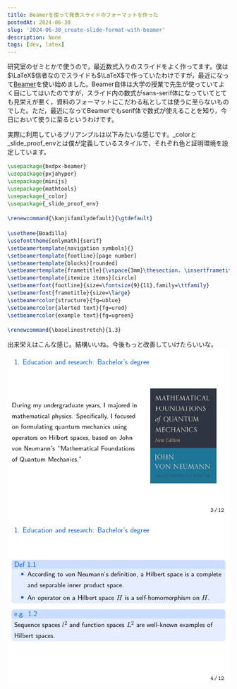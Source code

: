 ```yaml
---
title: Beamerを使って発表スライドのフォーマットを作った
postedAt: 2024-06-30
slug: '2024-06-30_create-slide-format-with-beamer'
description: None
tags: [dev, latex]
---
```


研究室のゼミとかで使うので，最近数式入りのスライドをよく作ってます。僕は$\LaTeX$信者なのでスライドも$\LaTeX$で作っていたわけですが，最近になって[Beamer](https://github.com/josephwright/beamer)を使い始めました。Beamer自体は大学の授業で先生が使っていてよく目にしてはいたのですが，スライド内の数式がsans-serif体になっていてとても見栄えが悪く，資料のフォーマットにこだわる私としては使うに至らないものでした。ただ，最近になってBeamerでもserif体で数式が使えることを知り，今日において使うに至るというわけです。

実際に利用しているプリアンプルは以下みたいな感じです。_colorと_slide_proof_envとは僕が定義しているスタイルで，それぞれ色と証明環境を設定しています。
```tex
\usepackage{bxdpx-beamer}
\usepackage{pxjahyper}
\usepackage{minijs}
\usepackage{mathtools}
\usepackage{_color}
\usepackage{_slide_proof_env}

\renewcommand{\kanjifamilydefault}{\gtdefault}

\usetheme{Boadilla}
\usefonttheme[onlymath]{serif}
\setbeamertemplate{navigation symbols}{}
\setbeamertemplate{footline}[page number]
\setbeamertemplate{blocks}[rounded]
\setbeamertemplate{frametitle}{\vspace{3mm}\thesection. \insertframetitle}
\setbeamertemplate{itemize items}[circle]
\setbeamerfont{footline}{size=\fontsize{9}{11},family=\ttfamily}
\setbeamerfont{frametitle}{size=\large}
\setbeamercolor{structure}{fg=ublue}
\setbeamercolor{alerted text}{fg=ured}
\setbeamercolor{example text}{fg=ugreen}

\renewcommand{\baselinestretch}{1.3}
```

出来栄えはこんな感じ。結構いいね。今後もっと改善していけたらいいな。
![beamer-sample-1](beamer-sample1.jpg "Beamerのサンプル画像1")
![beamer-sample-1](beamer-sample2.jpg "Beamerのサンプル画像2")